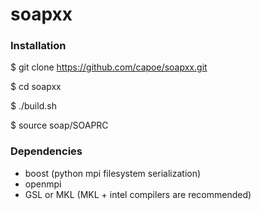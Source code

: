 # soapxx

### Installation
$ git clone https://github.com/capoe/soapxx.git

$ cd soapxx

$ ./build.sh

$ source soap/SOAPRC

### Dependencies
- boost (python mpi filesystem serialization)
- openmpi
- GSL or MKL (MKL + intel compilers are recommended)
